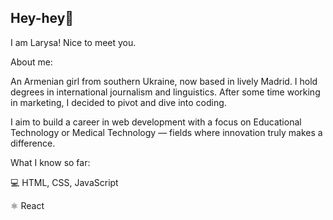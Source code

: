## Hey-hey👋

I am Larysa! Nice to meet you.

About me:

An Armenian girl from southern Ukraine, now based in lively Madrid. I hold degrees in international journalism and linguistics. After some time working in marketing, I decided to pivot and dive into coding.

I aim to build a career in web development with a focus on Educational Technology or Medical Technology — fields where innovation truly makes a difference.

What I know so far:

💻 HTML, CSS, JavaScript

⚛️ React
